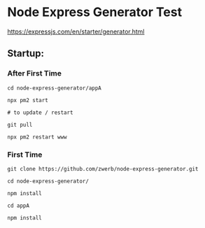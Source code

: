 # Node Express Generator Test

https://expressjs.com/en/starter/generator.html


## Startup:


### After First Time

```
cd node-express-generator/appA

npx pm2 start

# to update / restart

git pull

npx pm2 restart www
```


### First Time

```
git clone https://github.com/zwerb/node-express-generator.git

cd node-express-generator/

npm install

cd appA

npm install

```